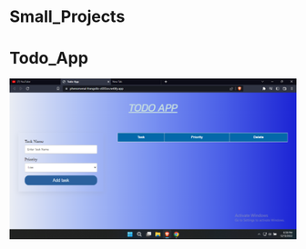 # Small_Projects

# Todo_App
<img src="https://github.com/anup-kgp/Small_Projects/blob/main/todo%20app/img.png"></img>
